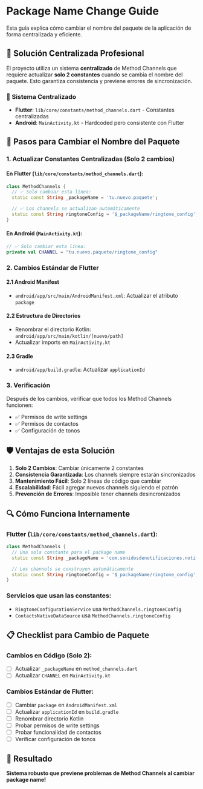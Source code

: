 # Package Name Change Guide

Esta guía explica cómo cambiar el nombre del paquete de la aplicación de forma centralizada y eficiente.

## 🎯 Solución Centralizada Profesional

El proyecto utiliza un sistema **centralizado** de Method Channels que requiere actualizar **solo 2 constantes** cuando se cambia el nombre del paquete. Esto garantiza consistencia y previene errores de sincronización.

### 🚀 Sistema Centralizado

- **Flutter**: `lib/core/constants/method_channels.dart` - Constantes centralizadas
- **Android**: `MainActivity.kt` - Hardcoded pero consistente con Flutter

## 🔧 Pasos para Cambiar el Nombre del Paquete

### 1. Actualizar Constantes Centralizadas (Solo 2 cambios)

#### En Flutter (`lib/core/constants/method_channels.dart`):
```dart
class MethodChannels {
  // ✅ Solo cambiar esta línea:
  static const String _packageName = 'tu.nuevo.paquete';

  // ✅ Los channels se actualizan automáticamente
  static const String ringtoneConfig = '$_packageName/ringtone_config';
}
```

#### En Android (`MainActivity.kt`):
```kotlin
// ✅ Solo cambiar esta línea:
private val CHANNEL = "tu.nuevo.paquete/ringtone_config"
```

### 2. Cambios Estándar de Flutter

#### 2.1 Android Manifest
- `android/app/src/main/AndroidManifest.xml`: Actualizar el atributo `package`

#### 2.2 Estructura de Directorios
- Renombrar el directorio Kotlin: `android/app/src/main/kotlin/[nuevo/path]`
- Actualizar imports en `MainActivity.kt`

#### 2.3 Gradle
- `android/app/build.gradle`: Actualizar `applicationId`

### 3. Verificación

Después de los cambios, verificar que todos los Method Channels funcionen:
- ✅ Permisos de write settings
- ✅ Permisos de contactos
- ✅ Configuración de tonos

## 🛡️ Ventajas de esta Solución

1. **Solo 2 Cambios**: Cambiar únicamente 2 constantes
2. **Consistencia Garantizada**: Los channels siempre estarán sincronizados
3. **Mantenimiento Fácil**: Solo 2 líneas de código que cambiar
4. **Escalabilidad**: Fácil agregar nuevos channels siguiendo el patrón
5. **Prevención de Errores**: Imposible tener channels desincronizados

## 🔍 Cómo Funciona Internamente

### Flutter (`lib/core/constants/method_channels.dart`):
```dart
class MethodChannels {
  // Una sola constante para el package name
  static const String _packageName = 'com.sonidosdenotificaciones.notificationsounds';

  // Los channels se construyen automáticamente
  static const String ringtoneConfig = '$_packageName/ringtone_config';
}
```

### Servicios que usan las constantes:
- `RingtoneConfigurationService` usa `MethodChannels.ringtoneConfig`
- `ContactsNativeDataSource` usa `MethodChannels.ringtoneConfig`

## 📋 Checklist para Cambio de Paquete

### Cambios en Código (Solo 2):
- [ ] Actualizar `_packageName` en `method_channels.dart`
- [ ] Actualizar `CHANNEL` en `MainActivity.kt`

### Cambios Estándar de Flutter:
- [ ] Cambiar `package` en `AndroidManifest.xml`
- [ ] Actualizar `applicationId` en `build.gradle`
- [ ] Renombrar directorio Kotlin
- [ ] Probar permisos de write settings
- [ ] Probar funcionalidad de contactos
- [ ] Verificar configuración de tonos

## 🎉 Resultado

**Sistema robusto que previene problemas de Method Channels al cambiar package name!**